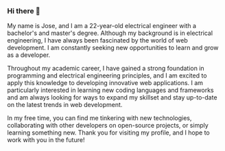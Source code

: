 ### Hi there 👋

My name is Jose, and I am a 22-year-old electrical engineer with a bachelor's and master's degree. Although my background is in electrical engineering, I have always been fascinated by the world of web development. I am constantly seeking new opportunities to learn and grow as a developer.

Throughout my academic career, I have gained a strong foundation in programming and electrical engineering principles, and I am excited to apply this knowledge to developing innovative web applications. I am particularly interested in learning new coding languages and frameworks and am always looking for ways to expand my skillset and stay up-to-date on the latest trends in web development.

In my free time, you can find me tinkering with new technologies, collaborating with other developers on open-source projects, or simply learning something new. Thank you for visiting my profile, and I hope to work with you in the future!
